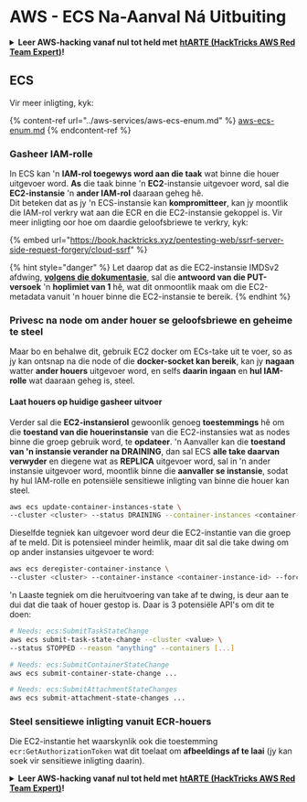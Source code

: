 # AWS - ECS Na-Aanval Ná Uitbuiting

<details>

<summary><strong>Leer AWS-hacking vanaf nul tot held met</strong> <a href="https://training.hacktricks.xyz/courses/arte"><strong>htARTE (HackTricks AWS Red Team Expert)</strong></a><strong>!</strong></summary>

Ander maniere om HackTricks te ondersteun:

* As jy jou **maatskappy geadverteer wil sien in HackTricks** of **HackTricks in PDF wil aflaai**, kyk na die [**SUBSCRIPTION PLANS**](https://github.com/sponsors/carlospolop)!
* Kry die [**amptelike PEASS & HackTricks swag**](https://peass.creator-spring.com)
* Ontdek [**The PEASS Family**](https://opensea.io/collection/the-peass-family), ons versameling eksklusiewe [**NFTs**](https://opensea.io/collection/the-peass-family)
* **Sluit aan by die** 💬 [**Discord-groep**](https://discord.gg/hRep4RUj7f) of die [**telegram-groep**](https://t.me/peass) of **volg** ons op **Twitter** 🐦 [**@hacktricks_live**](https://twitter.com/hacktricks_live)**.**
* **Deel jou hacktruuks deur PR's in te dien by die** [**HackTricks**](https://github.com/carlospolop/hacktricks) en [**HackTricks Cloud**](https://github.com/carlospolop/hacktricks-cloud) github-repos.

</details>

## ECS

Vir meer inligting, kyk:

{% content-ref url="../aws-services/aws-ecs-enum.md" %}
[aws-ecs-enum.md](../aws-services/aws-ecs-enum.md)
{% endcontent-ref %}

### Gasheer IAM-rolle

In ECS kan 'n **IAM-rol toegewys word aan die taak** wat binne die houer uitgevoer word. **As** die taak binne 'n **EC2**-instansie uitgevoer word, sal die **EC2-instansie** 'n **ander IAM-rol** daaraan geheg hê.\
Dit beteken dat as jy 'n ECS-instansie kan **kompromitteer**, kan jy moontlik die IAM-rol verkry wat aan die ECR en die EC2-instansie gekoppel is. Vir meer inligting oor hoe om daardie geloofsbriewe te verkry, kyk:

{% embed url="https://book.hacktricks.xyz/pentesting-web/ssrf-server-side-request-forgery/cloud-ssrf" %}

{% hint style="danger" %}
Let daarop dat as die EC2-instansie IMDSv2 afdwing, [**volgens die dokumentasie**](https://docs.aws.amazon.com/AWSEC2/latest/UserGuide/instance-metadata-v2-how-it-works.html), sal die **antwoord van die PUT-versoek** 'n **hoplimiet van 1** hê, wat dit onmoontlik maak om die EC2-metadata vanuit 'n houer binne die EC2-instansie te bereik.
{% endhint %}

### Privesc na node om ander houer se geloofsbriewe en geheime te steel

Maar bo en behalwe dit, gebruik EC2 docker om ECs-take uit te voer, so as jy kan ontsnap na die node of die **docker-socket kan bereik**, kan jy **nagaan** watter **ander houers** uitgevoer word, en selfs **daarin ingaan** en **hul IAM-rolle** wat daaraan geheg is, steel.

#### Laat houers op huidige gasheer uitvoer

Verder sal die **EC2-instansierol** gewoonlik genoeg **toestemmings** hê om die **toestand van die houerinstansie** van die EC2-instansies wat as nodes binne die groep gebruik word, te **opdateer**. 'n Aanvaller kan die **toestand van 'n instansie verander na DRAINING**, dan sal ECS **alle take daarvan verwyder** en diegene wat as **REPLICA** uitgevoer word, sal in 'n ander instansie uitgevoer word, moontlik binne die **aanvaller se instansie**, sodat hy hul IAM-rolle en potensiële sensitiewe inligting van binne die houer kan steel.
```bash
aws ecs update-container-instances-state \
--cluster <cluster> --status DRAINING --container-instances <container-instance-id>
```
Dieselfde tegniek kan uitgevoer word deur die EC2-instantie van die groep af te meld. Dit is potensieel minder heimlik, maar dit sal die take dwing om op ander instansies uitgevoer te word:
```bash
aws ecs deregister-container-instance \
--cluster <cluster> --container-instance <container-instance-id> --force
```
'n Laaste tegniek om die heruitvoering van take af te dwing, is deur aan te dui dat die taak of houer gestop is. Daar is 3 potensiële API's om dit te doen:
```bash
# Needs: ecs:SubmitTaskStateChange
aws ecs submit-task-state-change --cluster <value> \
--status STOPPED --reason "anything" --containers [...]

# Needs: ecs:SubmitContainerStateChange
aws ecs submit-container-state-change ...

# Needs: ecs:SubmitAttachmentStateChanges
aws ecs submit-attachment-state-changes ...
```
### Steel sensitiewe inligting vanuit ECR-houers

Die EC2-instantie het waarskynlik ook die toestemming `ecr:GetAuthorizationToken` wat dit toelaat om **afbeeldings af te laai** (jy kan soek vir sensitiewe inligting daarin).

<details>

<summary><strong>Leer AWS-hacking vanaf nul tot held met</strong> <a href="https://training.hacktricks.xyz/courses/arte"><strong>htARTE (HackTricks AWS Red Team Expert)</strong></a><strong>!</strong></summary>

Ander maniere om HackTricks te ondersteun:

* As jy wil sien dat jou **maatskappy geadverteer word in HackTricks** of **HackTricks aflaai in PDF-formaat**, kyk na die [**SUBSCRIPTION PLANS**](https://github.com/sponsors/carlospolop)!
* Kry die [**amptelike PEASS & HackTricks-uitrusting**](https://peass.creator-spring.com)
* Ontdek [**The PEASS Family**](https://opensea.io/collection/the-peass-family), ons versameling eksklusiewe [**NFTs**](https://opensea.io/collection/the-peass-family)
* **Sluit aan by die** 💬 [**Discord-groep**](https://discord.gg/hRep4RUj7f) of die [**telegram-groep**](https://t.me/peass) of **volg** ons op **Twitter** 🐦 [**@hacktricks_live**](https://twitter.com/hacktricks_live)**.**
* **Deel jou haktruuks deur PR's in te dien by die** [**HackTricks**](https://github.com/carlospolop/hacktricks) en [**HackTricks Cloud**](https://github.com/carlospolop/hacktricks-cloud) github-opslag.

</details>
